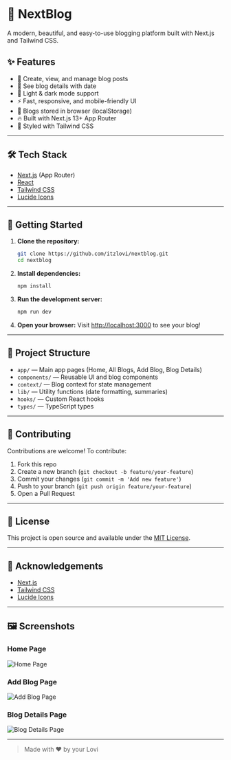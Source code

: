 # 🚀 NextBlog

A modern, beautiful, and easy-to-use blogging platform built with Next.js and Tailwind CSS.


## ✨ Features

- 📝 Create, view, and manage blog posts
- 📅 See blog details with date
- 🌙 Light & dark mode support
- ⚡ Fast, responsive, and mobile-friendly UI
- 💾 Blogs stored in browser (localStorage)
- 🔥 Built with Next.js 13+ App Router
- 🎨 Styled with Tailwind CSS

---

## 🛠️ Tech Stack

- [Next.js](https://nextjs.org/) (App Router)
- [React](https://react.dev/)
- [Tailwind CSS](https://tailwindcss.com/)
- [Lucide Icons](https://lucide.dev/)

---

## 🚀 Getting Started

1. **Clone the repository:**
   ```bash
   git clone https://github.com/itzlovi/nextblog.git
   cd nextblog
   ```
2. **Install dependencies:**
   ```bash
   npm install
   ```
3. **Run the development server:**
   ```bash
   npm run dev

4. **Open your browser:**
   Visit [http://localhost:3000](http://localhost:3000) to see your blog!

---

## 📂 Project Structure

- `app/` — Main app pages (Home, All Blogs, Add Blog, Blog Details)
- `components/` — Reusable UI and blog components
- `context/` — Blog context for state management
- `lib/` — Utility functions (date formatting, summaries)
- `hooks/` — Custom React hooks
- `types/` — TypeScript types

---

## 🤝 Contributing

Contributions are welcome! To contribute:
1. Fork this repo
2. Create a new branch (`git checkout -b feature/your-feature`)
3. Commit your changes (`git commit -m 'Add new feature'`)
4. Push to your branch (`git push origin feature/your-feature`)
5. Open a Pull Request

---

## 📄 License

This project is open source and available under the [MIT License](LICENSE).

---

## 🙏 Acknowledgements

- [Next.js](https://nextjs.org/)
- [Tailwind CSS](https://tailwindcss.com/)
- [Lucide Icons](https://lucide.dev/)

---

## 🖼️ Screenshots

### Home Page
![Home Page](public/screenshots/homepage.png)

### Add Blog Page
![Add Blog Page](public/screenshots/add-blog.png)

### Blog Details Page
![Blog Details Page](public/screenshots/all-blogs.png)

---

> Made with ❤️ by your Lovi
